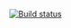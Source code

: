 [![Build status](https://ci.appveyor.com/api/projects/status/n47axqg9l4jtpdsg/branch/main?svg=true)](https://ci.appveyor.com/project/zhuravlini/hwa04/branch/main)
